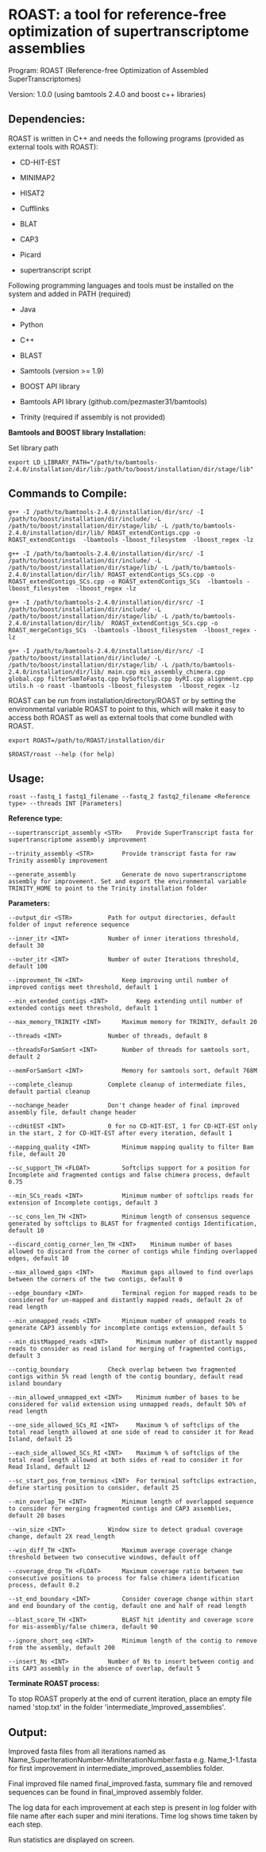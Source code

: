 # ROAST: a tool for reference-free optimization of supertranscriptome assemblies

Program: ROAST (Reference-free Optimization of Assembled SuperTranscriptomes)

Version: 1.0.0 (using bamtools 2.4.0 and boost c++ libraries)

## Dependencies:

ROAST is written in C++ and needs the following programs (provided as external tools with ROAST):

* CD-HIT-EST

* MINIMAP2

* HISAT2

* Cufflinks

* BLAT

* CAP3

* Picard

* supertranscript script 

Following programming languages and tools must be installed on the system and added in PATH (required)

* Java

* Python

* C++

* BLAST

* Samtools (version >= 1.9)

* BOOST API library

* Bamtools API library (github.com/pezmaster31/bamtools)

* Trinity (required if assembly is not provided)

**Bamtools and BOOST library Installation:**

Set library path

	export LD_LIBRARY_PATH="/path/to/bamtools-2.4.0/installation/dir/lib:/path/to/boost/installation/dir/stage/lib"

## Commands to Compile:

	g++ -I /path/to/bamtools-2.4.0/installation/dir/src/ -I /path/to/boost/installation/dir/include/ -L /path/to/boost/installation/dir/stage/lib/ -L /path/to/bamtools-2.4.0/installation/dir/lib/ ROAST_extendContigs.cpp -o ROAST_extendContigs  -lbamtools -lboost_filesystem  -lboost_regex -lz

	g++ -I /path/to/bamtools-2.4.0/installation/dir/src/ -I /path/to/boost/installation/dir/include/ -L /path/to/boost/installation/dir/stage/lib/ -L /path/to/bamtools-2.4.0/installation/dir/lib/ ROAST_extendContigs_SCs.cpp -o ROAST_extendContigs_SCs.cpp -o ROAST_extendContigs_SCs  -lbamtools -lboost_filesystem  -lboost_regex -lz

	g++ -I /path/to/bamtools-2.4.0/installation/dir/src/ -I /path/to/boost/installation/dir/include/ -L /path/to/boost/installation/dir/stage/lib/ -L /path/to/bamtools-2.4.0/installation/dir/lib/  ROAST_extendContigs_SCs.cpp -o ROAST_mergeContigs_SCs  -lbamtools -lboost_filesystem  -lboost_regex -lz

	g++ -I /path/to/bamtools-2.4.0/installation/dir/src/ -I /path/to/boost/installation/dir/include/ -L /path/to/boost/installation/dir/stage/lib/ -L /path/to/bamtools-2.4.0/installation/dir/lib/ main.cpp mis_assembly_chimera.cpp global.cpp filterSamToFastq.cpp bySoftclip.cpp byRI.cpp alignment.cpp utils.h -o roast -lbamtools -lboost_filesystem  -lboost_regex -lz


ROAST can be run from installation/directory/ROAST or by setting the environmental variable ROAST to point to this, which will make it easy to access both ROAST as well as external tools that come bundled with ROAST.

 	export ROAST=/path/to/ROAST/installation/dir

 	$ROAST/roast --help (for help)


## Usage:

	roast --fastq_1 fastq1_filename --fastq_2 fastq2_filename <Reference type> --threads INT [Parameters]

**Reference type:**

	--supertranscript_assembly <STR> 	Provide SuperTranscript fasta for supertranscriptome assembly improvement

	--trinity_assembly <STR>		Provide transcript fasta for raw Trinity assembly improvement

	--generate_assembly 			Generate de novo supertranscriptome assembly for improvement. Set and export the environmental variable TRINITY_HOME to point to the Trinity installation folder 

**Parameters:**
   
	--output_dir <STR>		 	Path for output directories, default folder of input reference sequence
   
	--inner_itr <INT> 			Number of inner iterations threshold, default 30
   
	--outer_itr <INT> 			Number of outer Iterations threshold, default 100

	--improvment_TH <INT> 		 	Keep improving until number of improved contigs meet threshold, default 1

	--min_extended_contigs <INT> 	 	Keep extending until number of extended contigs meet threshold, default 1

	--max_memory_TRINITY <INT> 		Maximum memory for TRINITY, default 20
	
	--threads <INT> 			Number of threads, default 8
   
	--threadsForSamSort <INT> 		Number of threads for samtools sort, default 2
	
	--memForSamSort <INT>			Memory for samtools sort, default 768M
   
	--complete_cleanup 			Complete cleanup of intermediate files, default partial cleanup
	
	--nochange_header 			Don't change header of final improved assembly file, default change header
	
	--cdHitEST <INT> 			0 for no CD-HIT-EST, 1 for CD-HIT-EST only in the start, 2 for CD-HIT-EST after every iteration, default 1
	
	--mapping_quality <INT>			Minimum mapping quality to filter Bam file, default 20
	
	--sc_support_TH <FLOAT>			Softclips support for a position for Incomplete and fragmented contigs and false chimera process, default 0.75
	
	--min_SCs_reads <INT> 		  	Minimum number of softclips reads for extension of Incomplete contigs, default 3
	
	--sc_cons_len_TH <INT> 		 	Minimum length of consensus sequence generated by softclips to BLAST for fragmented contigs Identification, default 10
	
	--discard_contig_corner_len_TH <INT>  	Minimum number of bases allowed to discard from the corner of contigs while finding overlapped edges, default 10
	
	--max_allowed_gaps <INT> 		Maximum gaps allowed to find overlaps between the corners of the two contigs, default 0
	
	--edge_boundary <INT>			Terminal region for mapped reads to be considered for un-mapped and distantly mapped reads, default 2x of read length
	
	--min_unmapped_reads <INT> 		Minimum number of unmapped reads to generate CAP3 assembly for incomplete contigs extension, default 5
	
	--min_distMapped_reads <INT> 	 	Minimum number of distantly mapped reads to consider as read island for merging of fragmented contigs, default 3
	
	--contig_boundary	 		Check overlap between two fragmented contigs within 5% read length of the contig boundary, default read island boundary
	
	--min_allowed_unmapped_ext <INT> 	Minimum number of bases to be considered for valid extension using unmapped reads, default 50% of read length
	
	--one_side_allowed_SCs_RI <INT> 	Maximum % of softclips of the total read length allowed at one side of read to consider it for Read Island, default 25
	
	--each_side_allowed_SCs_RI <INT> 	Maximum % of softclips of the total read length allowed at both sides of read to consider it for Read Island, default 12
	
	--sc_start_pos_from_terminus <INT> 	For terminal softclips extraction, define starting position to consider, default 25
	
	--min_overlap_TH <INT> 		 	Minimum length of overlapped sequence to consider for merging fragmented contigs and CAP3 assemblies, default 20 bases
	
	--win_size <INT> 			Window size to detect gradual coverage change, default 2X read_length
	
	--win_diff_TH <INT> 			Maximum average coverage change threshold between two consecutive windows, default off
	
	--coverage_drop_TH <FLOAT> 		Maximum coverage ratio between two consecutive positions to process for false chimera identification process, default 0.2
	
	--st_end_boundary <INT> 		Consider coverage change within start and end boundary of the contig, default one and half of read length 
	
	--blast_score_TH <INT> 		 	BLAST hit identity and coverage score for mis-assembly/false chimera, default 90
	
	--ignore_short_seq <INT> 		Minimum length of the contig to remove from the assembly, default 200
	
	--insert_Ns <INT> 			Number of Ns to insert between contig and its CAP3 assembly in the absence of overlap, default 5
	
**Terminate ROAST process:**

To stop ROAST properly at the end of current iteration, place an empty file named 'stop.txt' in the folder 'intermediate_Improved_assemblies'.

   
## Output:

Improved fasta files from all iterations named as Name_SuperIterationNumber-MiniIterationNumber.fasta e.g. Name_1-1.fasta for first improvement in intermediate_improved_assemblies folder.

Final improved file named final_improved.fasta, summary file and removed sequences can be found in final_improved assembly folder.

The log data for each improvement at each step is present in log folder with file name after each super and mini iterations. Time log shows time taken by each step.

Run statistics are displayed on screen.
